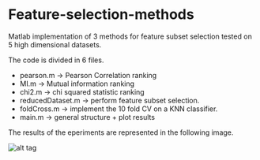 # Feature-selection-methods

Matlab implementation of 3 methods for feature subset selection tested on 5 high dimensional datasets.

The code is divided in 6 files.

- pearson.m -> Pearson Correlation ranking
- MI.m -> Mutual information ranking
- chi2.m -> chi squared statistic ranking
- reducedDataset.m -> perform feature subset selection.
- foldCross.m  -> implement the 10 fold CV on a KNN classifier.
- main.m -> general structure + plot results

The results of the eperiments are represented in the following image.


![alt tag](https://raw.githubusercontent.com/giangi023/Feature-selection-methods/master/accuracy.png)
